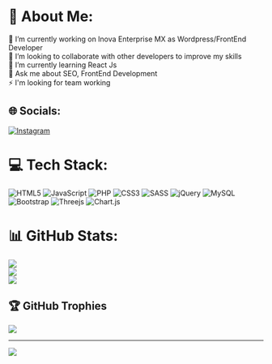 # 💫 About Me:
🔭 I’m currently working on Inova Enterprise MX as Wordpress/FrontEnd Developer<br>👯 I’m looking to collaborate with other developers to improve my skills<br>🌱 I’m currently learning React Js<br>💬 Ask me about SEO, FrontEnd Development<br>⚡ I'm looking for team working


## 🌐 Socials:
[![Instagram](https://img.shields.io/badge/Instagram-%23E4405F.svg?logo=Instagram&logoColor=white)](https://instagram.com/ramondiaz96) 

# 💻 Tech Stack:
![HTML5](https://img.shields.io/badge/html5-%23E34F26.svg?style=for-the-badge&logo=html5&logoColor=white) ![JavaScript](https://img.shields.io/badge/javascript-%23323330.svg?style=for-the-badge&logo=javascript&logoColor=%23F7DF1E) ![PHP](https://img.shields.io/badge/php-%23777BB4.svg?style=for-the-badge&logo=php&logoColor=white) ![CSS3](https://img.shields.io/badge/css3-%231572B6.svg?style=for-the-badge&logo=css3&logoColor=white) ![SASS](https://img.shields.io/badge/SASS-hotpink.svg?style=for-the-badge&logo=SASS&logoColor=white) ![jQuery](https://img.shields.io/badge/jquery-%230769AD.svg?style=for-the-badge&logo=jquery&logoColor=white) ![MySQL](https://img.shields.io/badge/mysql-%2300f.svg?style=for-the-badge&logo=mysql&logoColor=white) ![Bootstrap](https://img.shields.io/badge/bootstrap-%23563D7C.svg?style=for-the-badge&logo=bootstrap&logoColor=white) ![Threejs](https://img.shields.io/badge/threejs-black?style=for-the-badge&logo=three.js&logoColor=white) ![Chart.js](https://img.shields.io/badge/chart.js-F5788D.svg?style=for-the-badge&logo=chart.js&logoColor=white)
# 📊 GitHub Stats:
![](https://github-readme-stats.vercel.app/api?username=ramondiaz21&theme=blue-green&hide_border=false&include_all_commits=false&count_private=false)<br/>
![](https://github-readme-streak-stats.herokuapp.com/?user=ramondiaz21&theme=blue-green&hide_border=false)<br/>
![](https://github-readme-stats.vercel.app/api/top-langs/?username=ramondiaz21&theme=blue-green&hide_border=false&include_all_commits=false&count_private=false&layout=compact)

## 🏆 GitHub Trophies
![](https://github-profile-trophy.vercel.app/?username=ramondiaz21&theme=radical&no-frame=false&no-bg=true&margin-w=4)

---
[![](https://visitcount.itsvg.in/api?id=ramondiaz21&icon=0&color=1)](https://visitcount.itsvg.in)

<!-- Proudly created with GPRM ( https://gprm.itsvg.in ) -->
